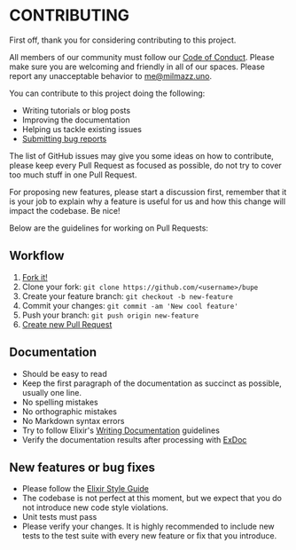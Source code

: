 # CONTRIBUTING

First off, thank you for considering contributing to this project.

All members of our community must follow our [Code of Conduct][code-of-conduct].
Please make sure you are welcoming and friendly in all of our spaces. Please
report any unacceptable behavior to [me@milmazz.uno](mailto:me@milmazz.uno).

You can contribute to this project doing the following:

* Writing tutorials or blog posts
* Improving the documentation
* Helping us tackle existing issues
* [Submitting bug reports][new-issue]

The list of GitHub issues may give you some ideas on how to contribute, please
keep every Pull Request as focused as possible, do not try to cover too much
stuff in one Pull Request.

For proposing new features, please start a discussion first, remember that it
is your job to explain why a feature is useful for us and how this change will
impact the codebase. Be nice!

Below are the guidelines for working on Pull Requests:

## Workflow

1. [Fork it!](https://github.com/milmazz/bupe)
2. Clone your fork: `git clone https://github.com/<username>/bupe`
3. Create your feature branch: `git checkout -b new-feature`
4. Commit your changes: `git commit -am 'New cool feature'`
5. Push your branch: `git push origin new-feature`
6. [Create new Pull Request][send-pull-request]

## Documentation

* Should be easy to read
* Keep the first paragraph of the documentation as succinct as possible, usually one line.
* No spelling mistakes
* No orthographic mistakes
* No Markdown syntax errors
* Try to follow Elixir's [Writing Documentation][writing-documentation] guidelines
* Verify the documentation results after processing with [ExDoc][]

## New features or bug fixes

* Please follow the [Elixir Style Guide][elixir-style-guide]
* The codebase is not perfect at this moment, but we expect that you do not introduce new code style violations.
* Unit tests must pass
* Please verify your changes. It is highly recommended to include new tests to the test suite with every new feature or fix that you introduce.

[new-issue]: https://github.com/milmazz/bupe/issues/
[send-pull-request]: https://help.github.com/articles/about-pull-requests/
[elixir-style-guide]: https://github.com/lexmag/elixir-style-guide/
[ExDoc]: https://github.com/elixir-lang/ex_doc/
[writing-documentation]: https://hexdocs.pm/elixir/writing-documentation.html#content
[code-of-conduct]: https://github.com/milmazz/bupe/blob/master/CODE_OF_CONDUCT.md
